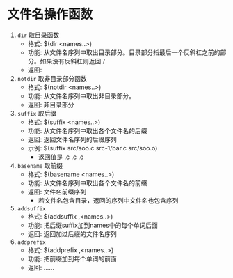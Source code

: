# 文件名操作函数
1. `dir`  取目录函数
    - 格式: \$(dir <names..>)
    - 功能: 从文件名序列中取出目录部分。目录部分指最后一个反斜杠之前的部分。如果没有反斜杠则返回./
    - 返回:
2. `notdir`  取非目录部分函数
    - 格式: \$(notdir <names..>)
    - 功能: 从文件名序列中取出非目录部分。
    - 返回: 非目录部分
3. `suffix`   取后缀
    - 格式: \$(suffix <names..>)
    - 功能: 从文件名序列中取出各个文件名的后缀
    - 返回: 返回文件名序列的后缀序列
    - 示例: \$(suffix src/soo.c src-1/bar.c src/soo.o)
        - 返回值是 .c .c .o
4. `basename`  取前缀
    - 格式: \$(basename <names..>)
    - 功能: 从文件名序列中取出各个文件名的前缀
    - 返回: 文件名前缀序列
        - 若文件名包含目录，返回的序列中文件名也包含序列
5. `addsuffix`
    - 格式: \$(addsuffix <suffix>,<names..>)
    - 功能: 把后缀suffix加到names中的每个单词后面
    - 返回: 返回加过后缀的文件名序列
6. `addprefix`
    - 格式: \$(addprefix <prefix>,<names..>)
    - 功能: 把前缀加到每个单词的前面
    - 返回: ……

